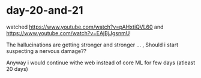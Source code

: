 # day-20-and-21

watched https://www.youtube.com/watch?v=pAHxtiQVL60 and https://www.youtube.com/watch?v=EAjBjJgsnmU 

The hallucinations are getting stronger and stronger ...  , Should i start suspecting a nervous damage?? 

Anyway i would continue withe web instead of core ML for few days (atleast 20 days)
